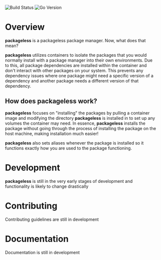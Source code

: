 ![Build Status](https://github.com/everettraven/packageless/workflows/build/badge.svg)
![Go Version](https://img.shields.io/github/go-mod/go-version/everettraven/packageless.svg)

# Overview
**packageless** is a packageless package manager. Now, what does that mean?

**packageless** utilizes containers to isolate the packages that you would normally install with a package manager into their own environments. Due to this, all package dependencies are installed within the container and don't interact with other packages on your system. This prevents any dependency issues where one package might need a specific version of a dependency and another package needs a different version of that dependency.

## How does packageless work?

**packageless** focuses on "installing" the packages by pulling a container image and modifying the directory **packageless** is installed in to set up any volumes the container may need. In essence, **packageless** installs the package without going through the process of installing the package on the host machine, making installation much easier!

**packageless** also sets aliases whenever the package is installed so it functions exactly how you are used to the package functioning.

# Development
**packageless** is still in the very early stages of development and functionality is likely to change drastically

# Contributing
Contributing guidelines are still in development

# Documentation
Documentation is still in development
